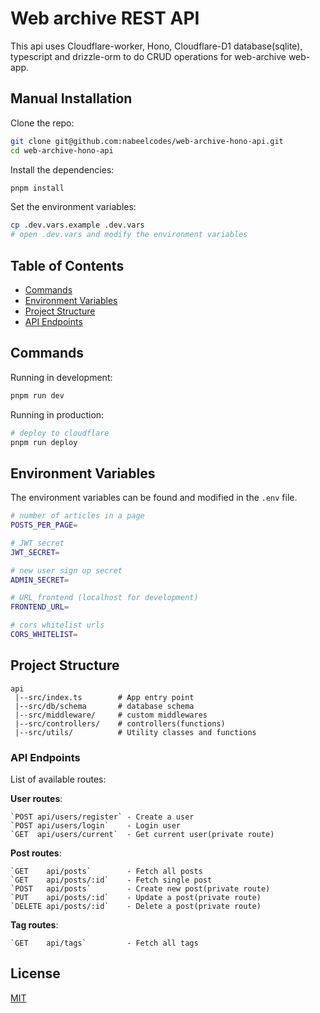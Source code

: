# Web archive REST API

This api uses Cloudflare-worker, Hono, Cloudflare-D1 database(sqlite), typescript and drizzle-orm to do CRUD operations for web-archive web-app.

## Manual Installation

Clone the repo:

```bash
git clone git@github.com:nabeelcodes/web-archive-hono-api.git
cd web-archive-hono-api
```

Install the dependencies:

```bash
pnpm install
```

Set the environment variables:

```bash
cp .dev.vars.example .dev.vars
# open .dev.vars and modify the environment variables
```

## Table of Contents

- [Commands](#commands)
- [Environment Variables](#environment-variables)
- [Project Structure](#project-structure)
- [API Endpoints](#api-endpoints)

## Commands

Running in development:

```bash
pnpm run dev
```

Running in production:

```bash
# deploy to cloudflare
pnpm run deploy
```

## Environment Variables

The environment variables can be found and modified in the `.env` file.

```bash
# number of articles in a page
POSTS_PER_PAGE=

# JWT secret
JWT_SECRET=

# new user sign up secret
ADMIN_SECRET=

# URL frontend (localhost for development)
FRONTEND_URL=

# cors whitelist urls
CORS_WHITELIST=
```

## Project Structure

```
api
 |--src/index.ts        # App entry point
 |--src/db/schema       # database schema
 |--src/middleware/     # custom middlewares
 |--src/controllers/    # controllers(functions)
 |--src/utils/          # Utility classes and functions
```

### API Endpoints

List of available routes:

**User routes**:

```
`POST api/users/register` - Create a user
`POST api/users/login`    - Login user
`GET  api/users/current`  - Get current user(private route)
```

**Post routes**:

```
`GET    api/posts`        - Fetch all posts
`GET    api/posts/:id`    - Fetch single post
`POST   api/posts`        - Create new post(private route)
`PUT    api/posts/:id`    - Update a post(private route)
`DELETE api/posts/:id`    - Delete a post(private route)
```

**Tag routes**:

```
`GET    api/tags`         - Fetch all tags
```

## License

[MIT](LICENSE)

